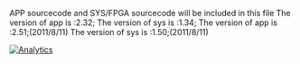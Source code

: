 APP sourcecode and SYS/FPGA sourcecode will be included in this file 
The version of app is :2.32;
The version of sys is :1.34;
The version of app is :2.51;(2011/8/11)
The version of sys is :1.50;(2011/8/11)



[![Analytics](https://ga-beacon.appspot.com/UA-46589105-3/DSOQuad_SourceCode)](https://github.com/igrigorik/ga-beacon)